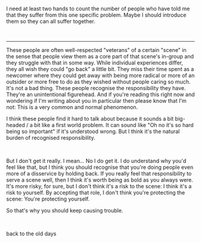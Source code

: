 I need at least two hands to count the number of people who have told me that they suffer from this one specific problem. Maybe I should introduce them so they can all suffer together. 

<br>

---

These people are often well-respected "veterans" of a certain "scene" in the sense that people view them as a core part of that scene's in-group and they struggle with that in some way. While individual experiences differ, they all wish they could "go back" a little bit. They miss their time spent as a newcomer where they could get away with being more radical or more of an outsider or more free to do as they wished without people caring so much. It's not a bad thing. These people recognise the responsibility they have. They're an unintentional figurehead. And if you're reading this right now and wondering if I'm writing about you in particular then please know that I'm not: This is a very common and normal phenomenon.

I think these people find it hard to talk about because it sounds a bit big-headed / a bit like a first world problem. It can sound like "Oh no it's so hard being so important" if it's understood wrong. But I think it's the natural burden of recognised responsibility.

<br>

But I don't get it really. I mean... No I do get it. I do understand why you'd feel like that, but I think you should recognise that you're doing people even more of a disservice by holding back. If you really feel that responsibility to serve a scene well, then I think it's worth being as bold as you always were. It's more risky, for sure, but I don't think it's a risk to the scene: I think it's a risk to yourself. By accepting that role, I don't think you're protecting the scene: You're protecting yourself. 

So that's why you should keep causing trouble.

<br>

back to the old days
